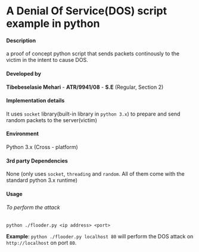 # A Denial Of Service(DOS) script example in python

#### Description
a proof of concept python script that sends packets continously to the victim in the intent to cause DOS.

#### Developed by
**Tibebeselasie Mehari**  -  **ATR/9941/08**  -  **S.E** (Regular, Section 2)

#### Implementation details
It uses `socket` library(built-in library in `python 3.x`) to prepare and send random packets to the server(victim)

#### Environment
Python 3.x (Cross - platform)

#### 3rd party Dependencies
None (only uses `socket`, `threading` and `random`. All of them come with the standard python 3.x runtime)

#### Usage
###### To perform the attack
`python ./flooder.py <ip address> <port>`

__Example__:
    `python ./flooder.py localhost 80`  will perform the DOS attack on `http://localhost` on port `80`. 

